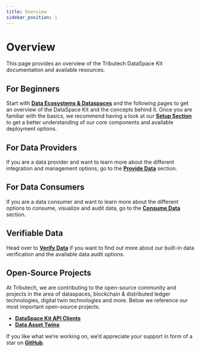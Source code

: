 ```yaml
---
title: Overview
sidebar_position: 1
---
```


# Overview

This page provides an overview of the Tributech DataSpace Kit documentation and available resources.

## For Beginners

Start with [**Data Ecosystems & Dataspaces**](./data_ecosystems_spaces) and the following pages to get an overview of the DataSpace Kit and the concepts behind it. Once you are familiar with the basics, we recommend having a look at our [**Setup Section**](../setup/overview.md) to get a better understanding of our core components and available deployment options.

## For Data Providers

If you are a data provider and want to learn more about the different integration and management options, go to the [**Provide Data**](../provide_data/overview.md) section.

## For Data Consumers

If you are a data consumer and want to learn more about the different options to consume, visualize and audit data, go to the [**Consume Data**](../consume_data/overview.md) section.

## Verifiable Data
Head over to [**Verify Data**](../verify_data/overview.md) if you want to find out more about our built-in data verification and the available data audit options.

<!--- ## Tributech OEM Module
// To find out more about our in-house designed and produced OEM hardware module and available integration options follow the link to [**Tributech OEM Module**](../oem/overview.md).
-->

## Open-Source Projects

At Tributech, we are contributing to the open-source community and projects in the area of dataspaces, blockchain & distributed ledger technologies, digital twin technologies and more. Below we reference our most important open-source projects.

- [**DataSpace Kit API Clients**](https://github.com/tributech-solutions/tributech-dsk-api-clients)
- [**Data Asset Twins**](https://github.com/tributech-solutions/data-asset-twin)

If you like what we’re working on, we’d appreciate your support in form of a star on [**GitHub**](https://github.com/tributech-solutions).